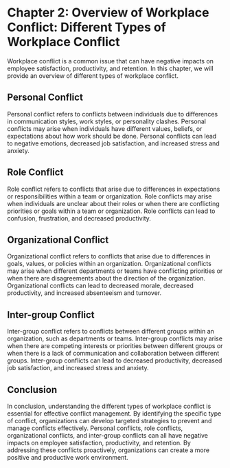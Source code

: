 Chapter 2: Overview of Workplace Conflict: Different Types of Workplace Conflict
================================================================================

Workplace conflict is a common issue that can have negative impacts on employee satisfaction, productivity, and retention. In this chapter, we will provide an overview of different types of workplace conflict.

Personal Conflict
-----------------

Personal conflict refers to conflicts between individuals due to differences in communication styles, work styles, or personality clashes. Personal conflicts may arise when individuals have different values, beliefs, or expectations about how work should be done. Personal conflicts can lead to negative emotions, decreased job satisfaction, and increased stress and anxiety.

Role Conflict
-------------

Role conflict refers to conflicts that arise due to differences in expectations or responsibilities within a team or organization. Role conflicts may arise when individuals are unclear about their roles or when there are conflicting priorities or goals within a team or organization. Role conflicts can lead to confusion, frustration, and decreased productivity.

Organizational Conflict
-----------------------

Organizational conflict refers to conflicts that arise due to differences in goals, values, or policies within an organization. Organizational conflicts may arise when different departments or teams have conflicting priorities or when there are disagreements about the direction of the organization. Organizational conflicts can lead to decreased morale, decreased productivity, and increased absenteeism and turnover.

Inter-group Conflict
--------------------

Inter-group conflict refers to conflicts between different groups within an organization, such as departments or teams. Inter-group conflicts may arise when there are competing interests or priorities between different groups or when there is a lack of communication and collaboration between different groups. Inter-group conflicts can lead to decreased productivity, decreased job satisfaction, and increased stress and anxiety.

Conclusion
----------

In conclusion, understanding the different types of workplace conflict is essential for effective conflict management. By identifying the specific type of conflict, organizations can develop targeted strategies to prevent and manage conflicts effectively. Personal conflicts, role conflicts, organizational conflicts, and inter-group conflicts can all have negative impacts on employee satisfaction, productivity, and retention. By addressing these conflicts proactively, organizations can create a more positive and productive work environment.
